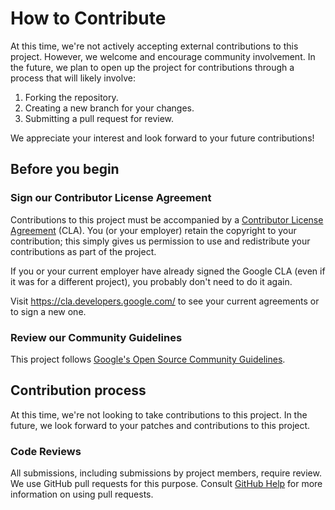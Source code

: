 # How to Contribute

At this time, we're not actively accepting external contributions to this project. However, we welcome and encourage community involvement. In the future, we plan to open up the project for contributions through a process that will likely involve:

1. Forking the repository.
2. Creating a new branch for your changes.
3. Submitting a pull request for review.

We appreciate your interest and look forward to your future contributions!

## Before you begin

### Sign our Contributor License Agreement

Contributions to this project must be accompanied by a
[Contributor License Agreement](https://cla.developers.google.com/about) (CLA).
You (or your employer) retain the copyright to your contribution; this simply
gives us permission to use and redistribute your contributions as part of the
project.

If you or your current employer have already signed the Google CLA (even if it
was for a different project), you probably don't need to do it again.

Visit <https://cla.developers.google.com/> to see your current agreements or to
sign a new one.

### Review our Community Guidelines

This project follows [Google's Open Source Community
Guidelines](https://opensource.google/conduct/).

## Contribution process

At this time, we're not looking to take contributions to this project.
In the future, we look forward to your patches and contributions to this project.

### Code Reviews

All submissions, including submissions by project members, require review. We
use GitHub pull requests for this purpose. Consult
[GitHub Help](https://help.github.com/articles/about-pull-requests/) for more
information on using pull requests.